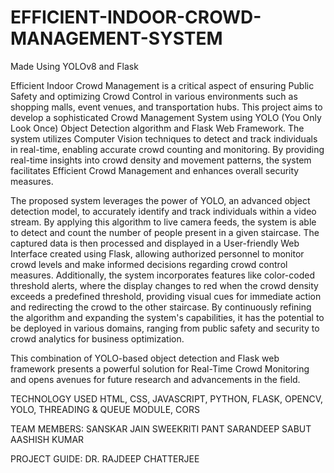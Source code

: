 # EFFICIENT-INDOOR-CROWD-MANAGEMENT-SYSTEM
 Made Using YOLOv8 and Flask

Efficient Indoor Crowd Management is a critical aspect of ensuring Public Safety and optimizing Crowd Control in various environments such as shopping malls, event venues, and transportation hubs. This project aims to develop a sophisticated Crowd Management System using YOLO (You Only Look Once) Object Detection algorithm and Flask Web Framework. The system utilizes Computer Vision techniques to detect and track individuals in real-time, enabling accurate crowd counting and monitoring. By providing real-time insights into crowd density and movement patterns, the system facilitates Efficient Crowd Management and enhances overall security measures.

The proposed system leverages the power of YOLO, an advanced object detection model, to accurately identify and track individuals within a video stream. By applying this algorithm to live camera feeds, the system is able to detect and count the number of people present in a given staircase. The captured data is then processed and displayed in a User-friendly Web Interface created using Flask, allowing authorized personnel to monitor crowd levels and make informed decisions regarding crowd control measures. Additionally, the system incorporates features like color-coded threshold alerts, where the display changes to red when the crowd density exceeds a predefined threshold, providing visual cues for immediate action and redirecting the crowd to the other staircase. By continuously refining the algorithm and expanding the system's capabilities, it has the potential to be deployed in various domains, ranging from public safety and security to crowd analytics for business optimization.

This combination of YOLO-based object detection and Flask web framework presents a powerful solution for Real-Time Crowd Monitoring and opens avenues for future research and advancements in the field.

TECHNOLOGY USED
HTML, CSS, JAVASCRIPT, PYTHON, FLASK, OPENCV, YOLO, THREADING & QUEUE MODULE, CORS

TEAM MEMBERS:
SANSKAR JAIN
SWEEKRITI PANT
SARANDEEP SABUT
AASHISH KUMAR

PROJECT GUIDE:
DR. RAJDEEP CHATTERJEE

